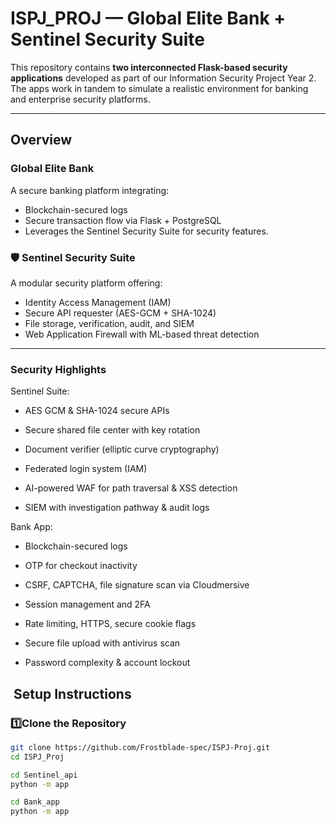#  ISPJ_PROJ — Global Elite Bank + Sentinel Security Suite

This repository contains **two interconnected Flask-based security applications** developed as part of our Information Security Project Year 2. The apps work in tandem to simulate a realistic environment for banking and enterprise security platforms.

---

##  Overview

###  Global Elite Bank
A secure banking platform integrating:
- Blockchain-secured logs
- Secure transaction flow via Flask + PostgreSQL
- Leverages the Sentinel Security Suite for security features.

### 🛡 Sentinel Security Suite
A modular security platform offering:
- Identity Access Management (IAM)
- Secure API requester (AES-GCM + SHA-1024)
- File storage, verification, audit, and SIEM
- Web Application Firewall with ML-based threat detection

---

### Security Highlights
Sentinel Suite:
* AES GCM & SHA-1024 secure APIs

* Secure shared file center with key rotation

* Document verifier (elliptic curve cryptography)

* Federated login system (IAM)

* AI-powered WAF for path traversal & XSS detection

* SIEM with investigation pathway & audit logs

Bank App:
* Blockchain-secured logs

* OTP for checkout inactivity

* CSRF, CAPTCHA, file signature scan via Cloudmersive

* Session management and 2FA

* Rate limiting, HTTPS, secure cookie flags

* Secure file upload with antivirus scan

* Password complexity & account lockout

## ️ Setup Instructions

### 1️⃣Clone the Repository

```bash
git clone https://github.com/Frostblade-spec/ISPJ-Proj.git
cd ISPJ_Proj

cd Sentinel_api
python -m app

cd Bank_app
python -m app